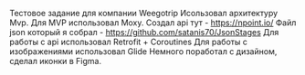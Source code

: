 Тестовое задание для компании Weegotrip
Исользовал архитектуру Mvp.
Для MVP использовал Moxy.
Создал api тут - https://npoint.io/
Файл json который я собрал - https://github.com/satanis70/JsonStages
Для работы с api использовал Retrofit + Coroutines
Для работы с изображениями использовал Glide
Немного поработал с дизайном, сделал иконки в Figma.
